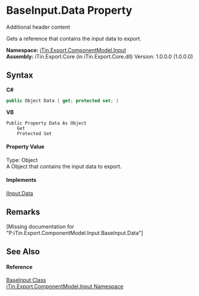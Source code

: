 # BaseInput.Data Property 
Additional header content 

Gets a reference that contains the input data to export.

**Namespace:**&nbsp;<a href="N_iTin_Export_ComponentModel_Input">iTin.Export.ComponentModel.Input</a><br />**Assembly:**&nbsp;iTin.Export.Core (in iTin.Export.Core.dll) Version: 1.0.0.0 (1.0.0.0)

## Syntax

**C#**<br />
``` C#
public Object Data { get; protected set; }
```

**VB**<br />
``` VB
Public Property Data As Object
	Get
	Protected Set
```


#### Property Value
Type: Object<br />A Object that contains the input data to export.

#### Implements
<a href="P_iTin_Export_ComponentModel_Input_IInput_Data">IInput.Data</a><br />

## Remarks
\[Missing <remarks> documentation for "P:iTin.Export.ComponentModel.Input.BaseInput.Data"\]

## See Also


#### Reference
<a href="T_iTin_Export_ComponentModel_Input_BaseInput">BaseInput Class</a><br /><a href="N_iTin_Export_ComponentModel_Input">iTin.Export.ComponentModel.Input Namespace</a><br />